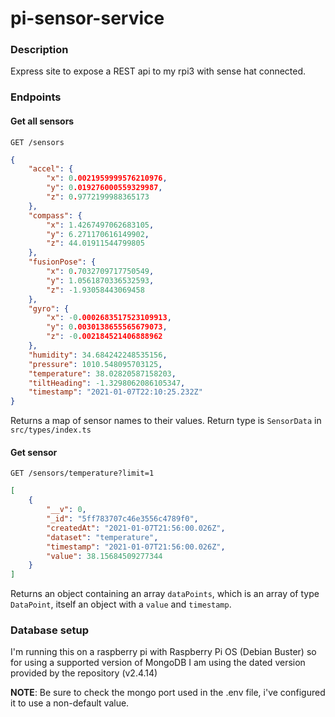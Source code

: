 # pi-sensor-service

### Description

Express site to expose a REST api to my rpi3 with sense hat connected.

### Endpoints

#### Get all sensors

`GET /sensors`

```json
{
    "accel": {
        "x": 0.0021959999576210976,
        "y": 0.019276000559329987,
        "z": 0.9772199988365173
    },
    "compass": {
        "x": 1.4267497062683105,
        "y": 6.271170616149902,
        "z": 44.01911544799805
    },
    "fusionPose": {
        "x": 0.7032709717750549,
        "y": 1.0561870336532593,
        "z": -1.93058443069458
    },
    "gyro": {
        "x": -0.0002683517523109913,
        "y": 0.0030138655565679073,
        "z": -0.002184521406888962
    },
    "humidity": 34.684242248535156,
    "pressure": 1010.548095703125,
    "temperature": 38.02820587158203,
    "tiltHeading": -1.3298062086105347,
    "timestamp": "2021-01-07T22:10:25.232Z"
}
```

Returns a map of sensor names to their values. Return type is `SensorData` in `src/types/index.ts`

#### Get sensor

`GET /sensors/temperature?limit=1`

```json
[
    {
        "__v": 0,
        "_id": "5ff783707c46e3556c4789f0",
        "createdAt": "2021-01-07T21:56:00.026Z",
        "dataset": "temperature",
        "timestamp": "2021-01-07T21:56:00.026Z",
        "value": 38.15684509277344
    }
]
```

Returns an object containing an array `dataPoints`, which is an array of type `DataPoint`, itself an object with a `value` and `timestamp`.

### Database setup

I'm running this on a raspberry pi with Raspberry Pi OS (Debian Buster) so for using a supported version of MongoDB I am using the dated version provided by the repository (v2.4.14)

**NOTE**: Be sure to check the mongo port used in the .env file, i've configured it to use a non-default value.
